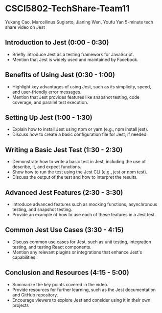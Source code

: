 # CSCI5802-TechShare-Team11
Yukang Cao, Marcellinus Sugiarto, Jianing Wen, Youfu Yan
5-minute tech share video on Jest



## Introduction to Jest (0:00 - 0:30)
- Briefly introduce Jest as a testing framework for JavaScript. 
- Mention that Jest is widely used and maintained by Facebook.
## Benefits of Using Jest (0:30 - 1:00)
- Highlight key advantages of using Jest, such as its simplicity, speed, and user-friendly error messages.
- Mention that Jest provides features like snapshot testing, code coverage, and parallel test execution.
## Setting Up Jest (1:00 - 1:30)
- Explain how to install Jest using npm or yarn (e.g., npm install jest).
- Discuss how to create a basic configuration file for Jest, if needed.
## Writing a Basic Jest Test (1:30 - 2:30)
- Demonstrate how to write a basic test in Jest, including the use of describe, it, and expect functions.
- Show how to run the test using the Jest CLI (e.g., jest or npm test).
- Discuss the output of the test and how to interpret the results.
## Advanced Jest Features (2:30 - 3:30)
- Introduce advanced features such as mocking functions, asynchronous testing, and snapshot testing.
- Provide an example of how to use each of these features in a Jest test.
## Common Jest Use Cases (3:30 - 4:15)
- Discuss common use cases for Jest, such as unit testing, integration testing, and testing React components.
- Mention any relevant plugins or integrations that enhance Jest's capabilities.
## Conclusion and Resources (4:15 - 5:00)
- Summarize the key points covered in the video.
- Provide resources for further learning, such as the Jest documentation and GitHub repository.
- Encourage viewers to explore Jest and consider using it in their own projects
